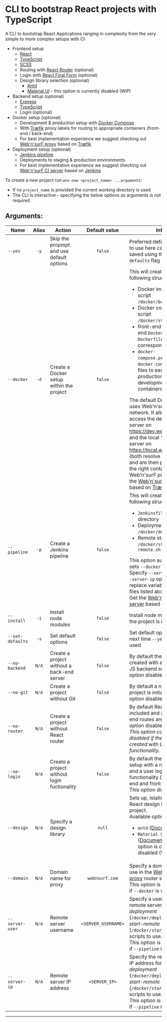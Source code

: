# CLI to bootstrap React projects with TypeScript

A CLI to bootstrap React Applications ranging in complexity from the very simple to more complex setups with CI:
  - Frontend setup
    - [React](https://reactjs.org/)
    - [TypeScript](https://www.typescriptlang.org/)
    - [SCSS](https://sass-lang.com/)
    - Routing with [React Router](https://github.com/ReactTraining/react-router#readme) (optional)
    - Login with [React Final Form](https://github.com/final-form/react-final-form#readme) (optional)
    - Design library selection (optional)
      - [Antd](https://ant.design/docs/react/introduce)
      - [Material UI](https://material-ui.com/getting-started/templates/) - this option is currently disabled (WIP)
  - Backend setup (optional)
    - [Express](https://expressjs.com/)
    - [TypeScript](https://www.typescriptlang.org/)
    - Login (optional)
  - Docker setup (optional)
    - Development & production setup with [Docker Compose](https://docs.docker.com/compose/)
    - With [Træfik](https://docs.traefik.io/) proxy labels for routing to appropriate containers (front-end / back-end)
    - For best implementation experience we suggest checking out [Web'n'surF proxy](https://github.com/webnsurf/proxy) based on [Træfik](https://docs.traefik.io/)
  - Deployment setup (optional)
    - [Jenkins pipeline](https://www.jenkins.io/doc/book/pipeline/)
    - Deployments to staging & production environments
    - For best implementation experience we suggest checking out [Web'n'surF CI server](https://github.com/webnsurf/jenkins) based on [Jenkins](https://www.jenkins.io/)

To create a new project run `wns-new <project_name> ...arguments`:
  - If no `project_name` is provided the current working directory is used
  - The CLI is interactive - specifying the below options as arguments is not required

## Arguments:
| Name | Alias | Action | Default value | Info |
| ---- | :---: | ------ | :-----------: | ---- |
| `--yes` | `-y` | Skip the propmpt and use default options | `false` | Preferred default options to use here can be set and saved using the `--set-defaults` flag (see below)
| `--docker` | `-d` | Create a Docker setup within the project | `false` | This will create the following structure: <ul><li>Docker image build script `/docker/build.sh`</li><li>Docker container start script `/docker/start.sh`</li><li>front-end and back-end `Dockerfile.prod` & `Dockerfile.dev` in their corresponding folders</li><li>`docker-compose.prod.yml` & `docker-compose.yml` files to easily spin up production and development containers</li></ul>The default Docker setup uses Web'n'surF Docker network. It allows you to access the development server on https://dev.webnsurf.com and the local _"staging"_ server on https://local.webnsurf.com (both resolve to `127.0.0.1` and are then proxied to the right containers using Web'n'surF proxy). Get the [Web'n'surF proxy](https://github.com/webnsurf/proxy) based on [Træfik](https://docs.traefik.io/)
| `--pipeline` | `-p` | Create a Jenkins pipeline | `false` | This will create the following structure: <ul><li>`Jenkinsfile` in the root directory</li><li>Deployment script `/docker/deploy.sh`</li><li>Remote start script `/docker/start-remote.sh`</li></ul>This option automatically sets `--docker` to `true`.<br />Specify `--server-user` & `--server-ip` options to replace variables in the files listed above.<br />Get the [Web'n'surF CI server](https://github.com/webnsurf/jenkins) based on [Jenkins](https://www.jenkins.io/)
| `--install` | `-i` | Install node modules | `false` | Install node modules once the project is initialised
| `--set-defaults` | `-s` | Set default options | `false` | Set default options to use next time `--yes(-y)` is used
| `--no-backend` | `N/A` | Create a project without a back-end server | `false` | By default the project is created with an Express JS backend server. This option disables that.
| `--no-git` | `N/A` | Create a project without Git | `false` | By default a new Git project is initiated. This option disables that.
| `--no-router` | `N/A` | Create a project without React router | `false` | By default React router is included and a few front-end routes are set up. This option disables that.<br />_This option can not be disabled if the project is created with Login functionality._
| `--no-login` | `N/A` | Create a project without login fuctionality | `false` | By default the project is setup with a redux store and a user login functionality (both back-end and front-end logic). This option disables that
| `--design` | `N/A` | Specify a design library | `null` | Sets up, istalls and uses a React design library in the project.<Br />Available options:<ul><li>`antd` ([Documentation](https://ant.design/docs/react/introduce))</li><li>`Material UI` ([Documentation](https://material-ui.com/getting-started/templates/)) - this option is currently disabled (WIP)</li></ul>
| `--domain` | `N/A` | Domain name for proxy | `webnsurf.com` | Specify a domain name to use in the [Web'n'surF proxy](https://github.com/webnsurf/proxy) router setup.<br />This option is only needed if `--docker` is set to `true`
| `--server-user` | `N/A` | Remote server username | `<SERVER_USERNAME>` | Specify a username on the remote server for the _deployment_ (`/docker/deploy.sh`) and _start-remote_ (`/docker/start-remote.sh`) scripts to use.<br />This option is only needed if `--pipeline` is set to `true`
| `--server-ip` | `N/A` | Remote server IP address | `<SERVER_IP>` | Specify the remote server IP address for the _deployment_ (`/docker/deploy.sh`) and _start-remote_ (`/docker/start-remote.sh`) scripts to use.<br />This option is only needed if `--pipeline` is set to `true`
---
